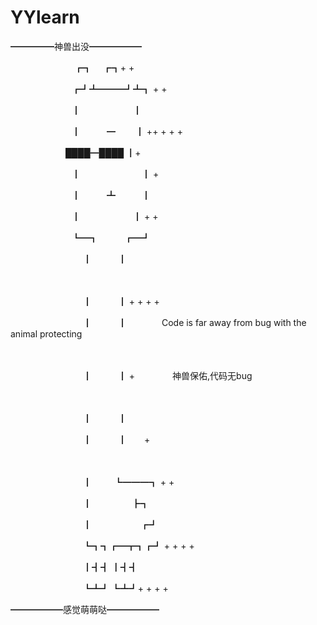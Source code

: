 # YYlearn
<p>━━━━━神兽出没━━━━━━</p>
<p>　　　　　　　 ┏┓　 ┏┓+ +</p>
<p>　　　　　　　┏┛┻━━━┛┻┓ + +</p>
<p>　　　　　　　┃　　　　　　┃</p>
<p>　　　　　　　┃　　　━　　 ┃ ++ + + +</p>
<p>　　　　　　 ████━████  ┃+</p>
<p>　　　　　　　┃　　　　　　　┃ +</p>
<p>　　　　　　　┃　　　┻　　　┃</p>
<p>　　　　　　　┃　　　　　　┃ + +</p>
<p>　　　　　　　┗━┓　　　┏━┛</p>
<p>　　　　　　　　 ┃　　　┃</p>　　　　　　　　　　
<p>　　　　　　　　 ┃　　　┃ + + + +</p>
<p>　　　　　　　　 ┃　　　┃　　　　Code is far away from bug with the animal protecting</p>　　　　　　　
<p>　　　　　　　　 ┃　　　┃ + 　　　　神兽保佑,代码无bug</p>　　
<p>　　　　　　　　 ┃　　　┃</p>
<p>　　　　　　　　 ┃　　　┃　　+</p>　　　　　　　　　
<p>　　　　　　　　 ┃　 　 ┗━━━┓ + +</p>
<p>　　　　　　　　 ┃ 　　　　   ┣┓</p>
<p>　　　　　　　　 ┃ 　　　　　 ┏┛</p>
<p>　　　　　　　　 ┗┓┓┏━┳┓┏┛ + + + +</p>
<p>　　　　　　　　  ┃┫┫ ┃┫┫</p>
<p>　　　　　　　　  ┗┻┛ ┗┻┛+ + + +</p>
<p>━━━━━━感觉萌萌哒━━━━━━</p>
 